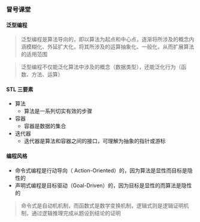 ### 冒号课堂

#### 泛型编程

> 泛型编程是算法导向的，即以算法为起点和中心点，逐渐将所涉及的概念内涵模糊化、外延扩大化，将其所涉及的运算抽象化、一般化，从而扩展算法的适用范围

> 泛型编程不仅能泛化算法中涉及的概念（数据类型），还能泛化行为（函数、方法、运算）

#### STL 三要素

- 算法
  - 算法是一系列切实有效的步骤
- 容器
  - 容器是数据的集合
- 迭代器
  - 迭代器是算法和容器之间的接口，可理解为抽象的指针或游标


#### 编程风格

- 命令式编程是行动导向（ Action-Oriented）的，因为算法是显性而目标是隐性的
- 声明式编程是目标驱动（Goal-Driven）的，因为目标是显性的而算法是隐性的

> 命令式是自动机机制，而函数式是数学变换机制，逻辑式则是逻辑证明机制，通过逻辑推理完成从题设到结论的证明
